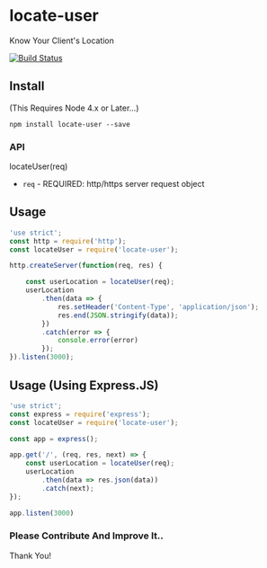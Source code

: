 # locate-user
Know Your Client's Location


[![Build Status](https://travis-ci.org/shivarajnaidu/locate-user.svg?branch=master)](https://travis-ci.org/shivarajnaidu/locate-user)

## Install
(This Requires Node 4.x or Later...)

```
npm install locate-user --save
```

### API

locateUser(req)

* `req` - REQUIRED: http/https server request object


## Usage

```js
'use strict';
const http = require('http');
const locateUser = require('locate-user');

http.createServer(function(req, res) {

    const userLocation = locateUser(req);
    userLocation
        .then(data => {
            res.setHeader('Content-Type', 'application/json');
            res.end(JSON.stringify(data));
        })
        .catch(error => {
            console.error(error)
        });
}).listen(3000);

```
## Usage (Using Express.JS)

```js
'use strict';
const express = require('express');
const locateUser = require('locate-user');

const app = express();

app.get('/', (req, res, next) => {
    const userLocation = locateUser(req);
    userLocation
        .then(data => res.json(data))
        .catch(next);
});

app.listen(3000)

```

### Please Contribute And Improve It..

Thank You!


